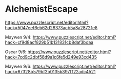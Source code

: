 # AlchemistEscape
https://www.puzzlescript.net/editor.html?hack=5047eef6eb62d28373acb5a8a28721e8

Maywen 9/4: https://www.puzzlescript.net/editor.html?hack=cf9d8acf829b51b131831cb8daf3bdaa

Oscar 9/6: https://www.puzzlescript.net/editor.html?hack=7cd9c2dbf58d9a1c6fe5d249e93cd435

Maywen 9/6: https://www.puzzlescript.net/editor.html?hack=67328b579bf2b0135b397f122adc4521